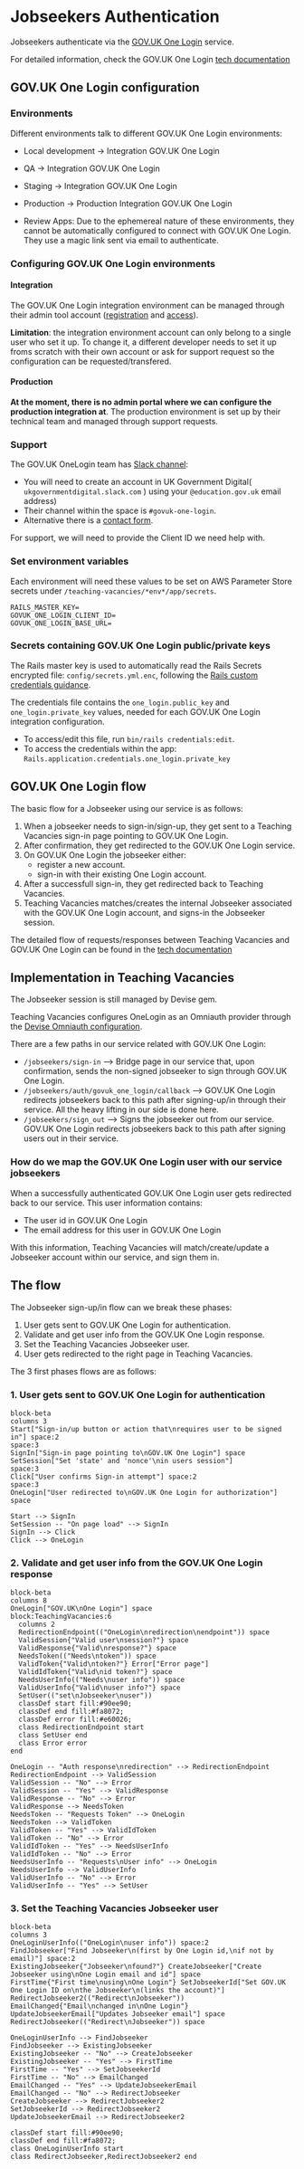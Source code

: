 # Jobseekers Authentication

Jobseekers authenticate via the [GOV.UK One Login](https://www.sign-in.service.gov.uk/) service.

For detailed information, check the GOV.UK One Login [tech documentation](https://tech-docs.account.gov.uk/)

## GOV.UK One Login configuration

### Environments

Different environments talk to different GOV.UK One Login environments:

- Local development -> Integration GOV.UK One Login
- QA -> Integration GOV.UK One Login
- Staging -> Integration GOV.UK One Login
- Production -> Production Integration GOV.UK One Login

- Review Apps:
  Due to the ephemereal nature of these environments, they cannot be automatically configured to connect with GOV.UK One Login.
  They use a magic link sent via email to authenticate.

### Configuring GOV.UK One Login environments

#### Integration
The GOV.UK One Login integration environment can be managed through their admin tool account ([registration](https://admin.sign-in.service.gov.uk/register/enter-email-address) and [access](https://admin.sign-in.service.gov.uk/)).

**Limitation**: the integration environment account can only belong to a single user who set it up. To change it, a different
developer needs to set it up froms scratch with their own account or ask for support request so the configuration can be requested/transfered.

#### Production

**At the moment, there is no admin portal where we can configure the production integration at**.
The production environment is set up by their technical team and managed through support requests.

### Support
The GOV.UK OneLogin team has [Slack channel](https://ukgovernmentdigital.slack.com/archives/C02AQUJ6WTC):
- You will need to create an account in UK Government Digital( `ukgovernmentdigital.slack.com` ) using your `@education.gov.uk` email address)
- Their channel within the space is `#govuk-one-login`.
- Alternative there is a [contact form](https://www.sign-in.service.gov.uk/support).

For support, we will need to provide the Client ID we need help with.

### Set environment variables

Each environment will need these values to be set on AWS Parameter Store secrets under `/teaching-vacancies/*env*/app/secrets`.

```
RAILS_MASTER_KEY=
GOVUK_ONE_LOGIN_CLIENT_ID=
GOVUK_ONE_LOGIN_BASE_URL=
```

### Secrets containing GOV.UK One Login public/private keys

The Rails master key is used to automatically read the Rails Secrets encrypted file: `config/secrets.yml.enc`, following the
[Rails custom credentials guidance](https://edgeguides.rubyonrails.org/security.html#custom-credentials).

The credentials file contains the `one_login.public_key` and `one_login.private_key` values, needed for each GOV.UK One Login
integration configuration.


- To access/edit this file, run `bin/rails credentials:edit`.
- To access the credentials within the app: `Rails.application.credentials.one_login.private_key`


## GOV.UK One Login flow

The basic flow for a Jobseeker using our service is as follows:

1. When a jobseeker needs to sign-in/sign-up, they get sent to a Teaching Vacancies sign-in page pointing to GOV.UK One Login.
2. After confirmation, they get redirected to the GOV.UK One Login service.
3. On GOV.UK One Login the jobseeker either:
    - register a new account.
    - sign-in with their existing One Login account.
4. After a successfull sign-in, they get redirected back to Teaching Vacancies.
5. Teaching Vacancies matches/creates the internal Jobseeker associated with the GOV.UK One Login account, and signs-in the Jobseeker session.


The detailed flow of requests/responses between Teaching Vacancies and GOV.UK One Login can be found in the [tech documentation](https://tech-docs.account.gov.uk/how-gov-uk-one-login-works/#understand-the-flow-gov-uk-one-login-uses)

## Implementation in Teaching Vacancies

The Jobseeker session is still managed by Devise gem.

Teaching Vacancies configures OneLogin as an Omniauth provider through the [Devise Omniauth configuration](../config/initializers/omniauth.rb).

There are a few paths in our service related with GOV.UK One Login:
- `/jobseekers/sign-in` --> Bridge page in our service that, upon confirmation, sends the non-signed jobseeker to sign through GOV.UK One Login.
- `/jobseekers/auth/govuk_one_login/callback` --> GOV.UK One Login redirects jobseekers back to this path after signing-up/in through their service. All the heavy lifting in our side is done here.
- `/jobseekers/sign_out` --> Signs the jobseeker out from our service. GOV.UK One Login redirects jobseekers back to this path after signing users out in their service.

### How do we map the GOV.UK One Login user with our service jobseekers

When a successfully authenticated GOV.UK One Login user gets redirected back to our service. This user information contains:
- The user id in GOV.UK One Login
- The email address for this user in GOV.UK One Login

With this information, Teaching Vacancies will match/create/update a Jobseeker account within our service, and sign them in.

## The flow
The Jobseeker sign-up/in flow can we break these phases:
1. User gets sent to GOV.UK One Login for authentication.
2. Validate and get user info from the GOV.UK One Login response.
3. Set the Teaching Vacancies Jobseeker user.
4. User gets redirected to the right page in Teaching Vacancies.

The 3 first phases flows are as follows:

### 1. User gets sent to GOV.UK One Login for authentication

```mermaid
block-beta
columns 3
Start["Sign-in/up button or action that\nrequires user to be signed in"] space:2
space:3
SignIn["Sign-in page pointing to\nGOV.UK One Login"] space SetSession["Set 'state' and 'nonce'\nin users session"]
space:3
Click["User confirms Sign-in attempt"] space:2
space:3
OneLogin["User redirected to\nGOV.UK One Login for authorization"] space

Start --> SignIn
SetSession -- "On page load" --> SignIn
SignIn --> Click
Click --> OneLogin

```
### 2. Validate and get user info from the GOV.UK One Login response
```mermaid
block-beta
columns 8
OneLogin["GOV.UK\nOne Login"] space
block:TeachingVacancies:6
  columns 2
  RedirectionEndpoint(("OneLogin\nredirection\nendpoint")) space
  ValidSession{"Valid user\nsession?"} space
  ValidResponse{"Valid\nresponse?"} space
  NeedsToken(("Needs\ntoken")) space
  ValidToken{"Valid\ntoken?"} Error["Error page"]
  ValidIdToken{"Valid\nid token?"} space
  NeedsUserInfo(("Needs\nuser info")) space
  ValidUserInfo{"Valid\nuser info?"} space
  SetUser(("set\nJobseeker\nuser"))
  classDef start fill:#90ee90;
  classDef end fill:#fa8072;
  classDef error fill:#e60026;
  class RedirectionEndpoint start
  class SetUser end
  class Error error
end

OneLogin -- "Auth response\nredirection" --> RedirectionEndpoint
RedirectionEndpoint --> ValidSession
ValidSession -- "No" --> Error
ValidSession -- "Yes" --> ValidResponse
ValidResponse -- "No" --> Error
ValidResponse --> NeedsToken
NeedsToken -- "Requests Token" --> OneLogin
NeedsToken --> ValidToken
ValidToken -- "Yes" --> ValidIdToken
ValidToken -- "No" --> Error
ValidIdToken -- "Yes" --> NeedsUserInfo
ValidIdToken -- "No" --> Error
NeedsUserInfo -- "Requests\nUser info" --> OneLogin
NeedsUserInfo --> ValidUserInfo
ValidUserInfo -- "No" --> Error
ValidUserInfo -- "Yes" --> SetUser
```
### 3. Set the Teaching Vacancies Jobseeker user

```mermaid
block-beta
columns 3
OneLoginUserInfo(("OneLogin\nuser info")) space:2
FindJobseeker["Find Jobseeker\n(first by One Login id,\nif not by email)"] space:2
ExistingJobseeker{"Jobseeker\nfound?"} CreateJobseeker["Create Jobseeker using\nOne Login email and id"] space
FirstTime{"First time\nusing\nOne Login"} SetJobseekerId["Set GOV.UK One Login ID on\nthe Jobseeker\n(links the account)"] RedirectJobseeker2(("Redirect\nJobseeker"))
EmailChanged{"Email\nchanged in\nOne Login"} UpdateJobseekerEmail["Updates Jobseeker email"] space
RedirectJobseeker(("Redirect\nJobseeker")) space

OneLoginUserInfo --> FindJobseeker
FindJobseeker --> ExistingJobseeker
ExistingJobseeker -- "No" --> CreateJobseeker
ExistingJobseeker -- "Yes" --> FirstTime
FirstTime -- "Yes" --> SetJobseekerId
FirstTime -- "No" --> EmailChanged
EmailChanged -- "Yes" --> UpdateJobseekerEmail
EmailChanged -- "No" --> RedirectJobseeker
CreateJobseeker --> RedirectJobseeker2
SetJobseekerId --> RedirectJobseeker2
UpdateJobseekerEmail --> RedirectJobseeker2

classDef start fill:#90ee90;
classDef end fill:#fa8072;
class OneLoginUserInfo start
class RedirectJobseeker,RedirectJobseeker2 end
```
